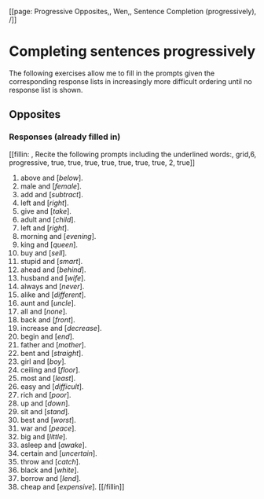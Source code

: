 [[page: Progressive Opposites,, Wen,, Sentence Completion (progressively), /]]

# Completing sentences progressively
The following exercises allow me to fill in the prompts given the corresponding response lists in increasingly more difficult ordering until no response list is shown.
## Opposites
### Responses (already filled in)
[[fillin: , Recite the following prompts including the underlined words:, grid,6, progressive, true, true, true, true, true, true, true, 2, true]]
1. above and [_below_].
1. male and [_female_].
1. add and [_subtract_].
1. left and [_right_].
1. give and [_take_].
1. adult and [_child_].
1. left and [_right_].
1. morning and [_evening_].
1. king and [_queen_].
1. buy and [_sell_].
1. stupid and [_smart_].
1. ahead and [_behind_].
1. husband and [_wife_].
1. always and [_never_].
1. alike and [_different_].
1. aunt and [_uncle_].
1. all and [_none_].
1. back and [_front_].
1. increase and [_decrease_].
1. begin and [_end_].
1. father and [_mother_].
1. bent and [_straight_].
1. girl and [_boy_].
1. ceiling and [_floor_].
1. most and [_least_].
1. easy and [_difficult_].
1. rich and [_poor_].
1. up and [_down_].
1. sit and [_stand_].
1. best and [_worst_].
1. war and [_peace_].
1. big and [_little_].
1. asleep and [_awake_].
1. certain and [_uncertain_].
1. throw and [_catch_].
1. black and [_white_].
1. borrow and [_lend_].
1. cheap and [_expensive_].
[[/fillin]]